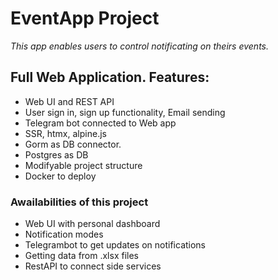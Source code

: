 
# EventApp Project
*This app enables users to control notificating on theirs events.*

## Full Web Application. Features:
- Web UI and REST API
- User sign in, sign up functionality, Email sending
- Telegram bot connected to Web app
- SSR, htmx, alpine.js
- Gorm as DB connector.
- Postgres as DB
- Modifyable project structure
- Docker to deploy

### Awailabilities of this project
- Web UI with personal dashboard
- Notification modes
- Telegrambot to get updates on notifications
- Getting data from .xlsx files
- RestAPI to connect side services

